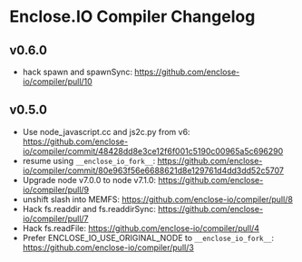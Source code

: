 # Enclose.IO Compiler Changelog

## v0.6.0

* hack spawn and spawnSync: https://github.com/enclose-io/compiler/pull/10

## v0.5.0

* Use node_javascript.cc and js2c.py from v6: https://github.com/enclose-io/compiler/commit/48428dd8e3ce12f6f001c5190c00965a5c696290
* resume using `__enclose_io_fork__`: https://github.com/enclose-io/compiler/commit/80e963f56e6688621d8e129761d4dd3dd52c5707
* Upgrade node v7.0.0 to node v7.1.0: https://github.com/enclose-io/compiler/pull/9
* unshift slash into MEMFS: https://github.com/enclose-io/compiler/pull/8
* Hack fs.readdir and fs.readdirSync: https://github.com/enclose-io/compiler/pull/7
* Hack fs.readFile: https://github.com/enclose-io/compiler/pull/4
* Prefer ENCLOSE_IO_USE_ORIGINAL_NODE to `__enclose_io_fork__`: https://github.com/enclose-io/compiler/pull/3
